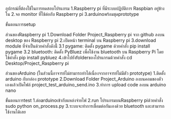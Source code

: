 
อุปกรณ์ที่ต้องใช้ในการทดสอบโปรแกรม
1.Raspberry pi ที่มีระบบปฏิบัติการ Raspbian อยู่ข้างใน
2.จอ monitor ที่ใช้ต่อกับ Raspberry pi
3.arduinoพร้อมชุดprototype

ขั้นตอนการsetup

ส่วนของRaspberry pi
1.Download Folder Project_Raspberry pi จาก github ลงบน desktop ของ Raspberry pi
2.เปิดหน้า terminal บน Raspberry pi
3.download module ที่จำเป็นด้วยคำสั่งดังนี้่
3.1 pygame: ติดตั้ง pygame ด้วยคำสั่ง pip install pygame
3.2 bluetooth: ติดตั้ง PyBluez เพื่อใช้งาน bluetooth บน Raspberry Pi โดยใช้คำสั่ง pip install pybluez
4.เข้าไปยังfolderของโปรแกรมด้วยคำสั่ง cd Desktop/Project_Raspberry pi

ส่วนของArduino (ในส่วนนี้อาจารย์ไม่สามารถทำได้เนื่องจากอาจารย์ไม่มีตัว prototype)
1.ติดตั้ง arduino กับกล่อง prototype
2.Download Folder Project_Arduino ลงบนคอมของตัวเองแล้วเปิดไฟล์ project_test_arduino_send.ino
3.ทำการ upload code ลงบน arduino nano

ขั้นตอนการtest
1.ต่อarduinoเข้ากับแหล่งจ่ายไฟ
2.run โปรแกรมบนRaspberry piด้วยคำสั่ง sudo python on_process.py
3.ระบบจะทำการเชื่อมต่อกันเองด้วย bluetooth และสามารถใช้งานได้เลย
